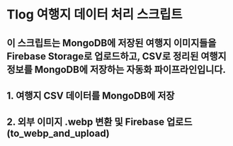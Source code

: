 # Tlog 여행지 데이터 처리 스크립트

이 스크립트는 MongoDB에 저장된 여행지 이미지들을 Firebase Storage로 업로드하고, CSV로 정리된 여행지 정보를 MongoDB에 저장하는 자동화 파이프라인입니다.
---
## 1. 여행지 CSV 데이터를 MongoDB에 저장

## 2. 외부 이미지 .webp 변환 및 Firebase 업로드 (to_webp_and_upload)

